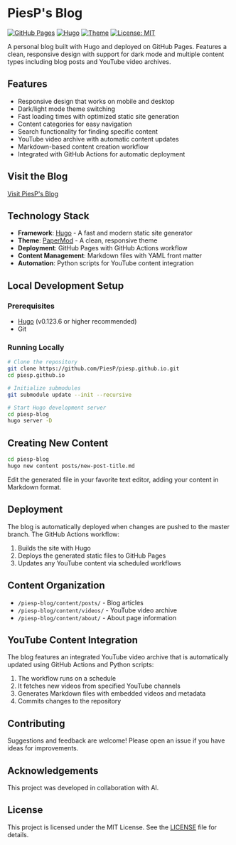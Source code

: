 # PiesP's Blog

[![GitHub Pages](https://img.shields.io/badge/GitHub-Pages-brightgreen)](https://piesp.github.io/)
[![Hugo](https://img.shields.io/badge/powered%20by-Hugo-ff4088)](https://gohugo.io/)
[![Theme](https://img.shields.io/badge/theme-PaperMod-blue)](https://github.com/adityatelange/hugo-PaperMod)
[![License: MIT](https://img.shields.io/badge/License-MIT-yellow.svg)](https://opensource.org/licenses/MIT)

A personal blog built with Hugo and deployed on GitHub Pages. Features a clean, responsive design with support for dark mode and multiple content types including blog posts and YouTube video archives.

## Features

- Responsive design that works on mobile and desktop
- Dark/light mode theme switching
- Fast loading times with optimized static site generation
- Content categories for easy navigation
- Search functionality for finding specific content
- YouTube video archive with automatic content updates
- Markdown-based content creation workflow
- Integrated with GitHub Actions for automatic deployment

## Visit the Blog

[Visit PiesP's Blog](https://piesp.github.io/)

## Technology Stack

- **Framework**: [Hugo](https://gohugo.io/) - A fast and modern static site generator
- **Theme**: [PaperMod](https://github.com/adityatelange/hugo-PaperMod) - A clean, responsive theme
- **Deployment**: GitHub Pages with GitHub Actions workflow
- **Content Management**: Markdown files with YAML front matter
- **Automation**: Python scripts for YouTube content integration

## Local Development Setup

### Prerequisites

- [Hugo](https://gohugo.io/installation/) (v0.123.6 or higher recommended)
- Git

### Running Locally

```bash
# Clone the repository
git clone https://github.com/PiesP/piesp.github.io.git
cd piesp.github.io

# Initialize submodules
git submodule update --init --recursive

# Start Hugo development server
cd piesp-blog
hugo server -D
```

## Creating New Content

```bash
cd piesp-blog
hugo new content posts/new-post-title.md
```

Edit the generated file in your favorite text editor, adding your content in Markdown format.

## Deployment

The blog is automatically deployed when changes are pushed to the master branch. The GitHub Actions workflow:

1. Builds the site with Hugo
2. Deploys the generated static files to GitHub Pages
3. Updates any YouTube content via scheduled workflows

## Content Organization

- `/piesp-blog/content/posts/` - Blog articles
- `/piesp-blog/content/videos/` - YouTube video archive
- `/piesp-blog/content/about/` - About page information

## YouTube Content Integration

The blog features an integrated YouTube video archive that is automatically updated using GitHub Actions and Python scripts:

1. The workflow runs on a schedule
2. It fetches new videos from specified YouTube channels
3. Generates Markdown files with embedded videos and metadata
4. Commits changes to the repository

## Contributing

Suggestions and feedback are welcome! Please open an issue if you have ideas for improvements.

## Acknowledgements

This project was developed in collaboration with AI.

## License

This project is licensed under the MIT License. See the [LICENSE](LICENSE) file for details.
